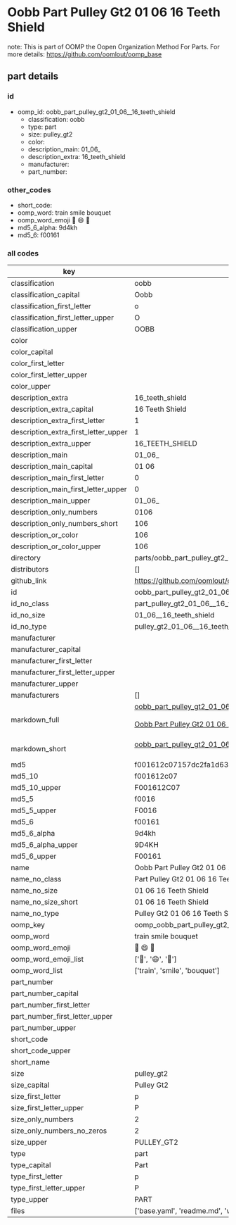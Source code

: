 # Oobb Part Pulley Gt2 01 06  16 Teeth Shield  

note: This is part of OOMP the Oopen Organization Method For Parts. For more details: https://github.com/oomlout/oomp_base

##  part details





### id
* oomp_id: oobb_part_pulley_gt2_01_06__16_teeth_shield
  * classification: oobb
  * type: part
  * size: pulley_gt2
  * color: 
  * description_main: 01_06_
  * description_extra: 16_teeth_shield
  * manufacturer: 
  * part_number: 

### other_codes
* short_code: 
* oomp_word: train smile bouquet
* oomp_word_emoji :train: :smile: :bouquet:
* md5_6_alpha: 9d4kh
* md5_6: f00161

### all codes 
| key | value |  
| --- | --- |  
| classification | oobb |  
| classification_capital | Oobb |  
| classification_first_letter | o |  
| classification_first_letter_upper | O |  
| classification_upper | OOBB |  
| color |  |  
| color_capital |  |  
| color_first_letter |  |  
| color_first_letter_upper |  |  
| color_upper |  |  
| description_extra | 16_teeth_shield |  
| description_extra_capital | 16 Teeth Shield |  
| description_extra_first_letter | 1 |  
| description_extra_first_letter_upper | 1 |  
| description_extra_upper | 16_TEETH_SHIELD |  
| description_main | 01_06_ |  
| description_main_capital | 01 06  |  
| description_main_first_letter | 0 |  
| description_main_first_letter_upper | 0 |  
| description_main_upper | 01_06_ |  
| description_only_numbers | 0106 |  
| description_only_numbers_short | 106 |  
| description_or_color | 106 |  
| description_or_color_upper | 106 |  
| directory | parts/oobb_part_pulley_gt2_01_06__16_teeth_shield |  
| distributors | [] |  
| github_link | https://github.com/oomlout/oomlout_oomp_part_src/tree/main/parts/oobb_part_pulley_gt2_01_06__16_teeth_shield/working |  
| id | oobb_part_pulley_gt2_01_06__16_teeth_shield |  
| id_no_class | part_pulley_gt2_01_06__16_teeth_shield |  
| id_no_size | 01_06__16_teeth_shield |  
| id_no_type | pulley_gt2_01_06__16_teeth_shield |  
| manufacturer |  |  
| manufacturer_capital |  |  
| manufacturer_first_letter |  |  
| manufacturer_first_letter_upper |  |  
| manufacturer_upper |  |  
| manufacturers | [] |  
| markdown_full | [oobb_part_pulley_gt2_01_06__16_teeth_shield](https://github.com/oomlout/oomlout_oomp_part_src/tree/main/parts/oobb_part_pulley_gt2_01_06__16_teeth_shield/working)<br>[](https://github.com/oomlout/oomlout_oomp_part_src/tree/main/parts/oobb_part_pulley_gt2_01_06__16_teeth_shield/working)<br>[Oobb Part Pulley Gt2 01 06  16 Teeth Shield](https://github.com/oomlout/oomlout_oomp_part_src/tree/main/parts/oobb_part_pulley_gt2_01_06__16_teeth_shield/working)<br><br> |  
| markdown_short | [oobb_part_pulley_gt2_01_06__16_teeth_shield](https://github.com/oomlout/oomlout_oomp_part_src/tree/main/parts/oobb_part_pulley_gt2_01_06__16_teeth_shield/working)<br><br> |  
| md5 | f001612c07157dc2fa1d63e5a82ece15 |  
| md5_10 | f001612c07 |  
| md5_10_upper | F001612C07 |  
| md5_5 | f0016 |  
| md5_5_upper | F0016 |  
| md5_6 | f00161 |  
| md5_6_alpha | 9d4kh |  
| md5_6_alpha_upper | 9D4KH |  
| md5_6_upper | F00161 |  
| name | Oobb Part Pulley Gt2 01 06  16 Teeth Shield |  
| name_no_class | Part Pulley Gt2 01 06  16 Teeth Shield |  
| name_no_size | 01 06  16 Teeth Shield |  
| name_no_size_short | 01 06  16 Teeth Shield |  
| name_no_type | Pulley Gt2 01 06  16 Teeth Shield |  
| oomp_key | oomp_oobb_part_pulley_gt2_01_06__16_teeth_shield |  
| oomp_word | train smile bouquet |  
| oomp_word_emoji | :train: :smile: :bouquet: |  
| oomp_word_emoji_list | [':train:', ':smile:', ':bouquet:'] |  
| oomp_word_list | ['train', 'smile', 'bouquet'] |  
| part_number |  |  
| part_number_capital |  |  
| part_number_first_letter |  |  
| part_number_first_letter_upper |  |  
| part_number_upper |  |  
| short_code |  |  
| short_code_upper |  |  
| short_name |  |  
| size | pulley_gt2 |  
| size_capital | Pulley Gt2 |  
| size_first_letter | p |  
| size_first_letter_upper | P |  
| size_only_numbers | 2 |  
| size_only_numbers_no_zeros | 2 |  
| size_upper | PULLEY_GT2 |  
| type | part |  
| type_capital | Part |  
| type_first_letter | p |  
| type_first_letter_upper | P |  
| type_upper | PART |  
| files | ['base.yaml', 'readme.md', 'working.json', 'working.yaml'] |  
